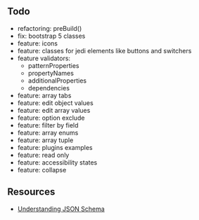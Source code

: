 ## Todo

- refactoring: preBuild()
- fix: bootstrap 5 classes
- feature: icons
- feature: classes for jedi elements like buttons and switchers
- feature validators: 
    - patternProperties
    - propertyNames
    - additionalProperties
    - dependencies 
- feature: array tabs
- feature: edit object values
- feature: edit array values
- feature: option exclude
- feature: filter by field
- feature: array enums
- feature: array tuple 
- feature: plugins examples
- feature: read only
- feature: accessibility states
- feature: collapse

## Resources
* [Understanding JSON Schema](http://json-schema.org/understanding-json-schema/index.html)
